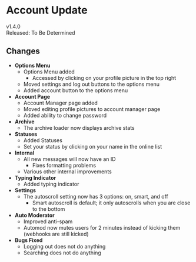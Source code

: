 # Account Update

v1.4.0  
Released: To Be Determined

## Changes

- **Options Menu**
  - Options Menu added
    - Accessed by clicking on your profile picture in the top right
  - Moved settings and log out buttons to the options menu
  - Added account button to the options menu
- **Account Page**
  - Account Manager page added
  - Moved editing profile pictures to account manager page
  - Added ability to change password
- **Archive**
  - The archive loader now displays archive stats
- **Statuses**
  - Added Statuses
  - Set your status by clicking on your name in the online list
- **Internal**
  - All new messages will now have an ID
    - Fixes formatting problems
  - Various other internal improvements
- **Typing Indicator**
  - Added typing indicator
- **Settings**
  - The autoscroll setting now has 3 options: on, smart, and off
    - Smart autoscroll is default; it only autoscrolls when you are close to the bottom
- **Auto Moderator**
  - Improved anti-spam
  - Automod now mutes users for 2 minutes instead of kicking them (webhooks are still kicked)
- **Bugs Fixed**
  - Logging out does not do anything
  - Searching does not do anything
